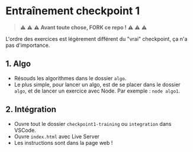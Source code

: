 # Entraînement checkpoint 1

> :warning: :warning: :warning: **Avant toute chose, FORK ce repo !** :warning: :warning: :warning:

L'ordre des exercices est légèrement différent du "vrai" checkpoint, ça n'a pas d'importance.

## 1. Algo

* Résouds les algorithmes dans le dossier `algo`.
* Le plus simple, pour lancer un algo, est de se placer dans le dossier `algo`, et de lancer un exercice avec Node. Par exemple : `node algo1`.

## 2. Intégration

* Ouvre tout le dossier `checkpoint1-training` ou `integration` dans VSCode.
* Ouvre `index.html` avec Live Server
* Les instructions sont dans la page web !